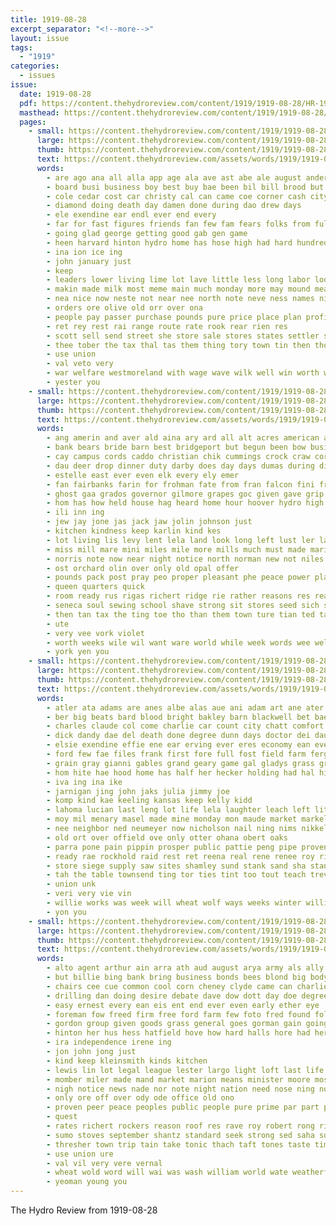 ```yaml
---
title: 1919-08-28
excerpt_separator: "<!--more-->"
layout: issue
tags:
  - "1919"
categories:
  - issues
issue:
  date: 1919-08-28
  pdf: https://content.thehydroreview.com/content/1919/1919-08-28/HR-1919-08-28.pdf
  masthead: https://content.thehydroreview.com/content/1919/1919-08-28/masthead/HR-1919-08-28.jpg
  pages:
    - small: https://content.thehydroreview.com/content/1919/1919-08-28/small/HR-1919-08-28-01.jpg
      large: https://content.thehydroreview.com/content/1919/1919-08-28/large/HR-1919-08-28-01.jpg
      thumb: https://content.thehydroreview.com/content/1919/1919-08-28/thumbnails/HR-1919-08-28-01.jpg
      text: https://content.thehydroreview.com/assets/words/1919/1919-08-28/HR-1919-08-28-01.txt
      words:
        - are ago ana all alla app age ala ave ast abe ale august anderson and ark ata alexander
        - board busi business boy best buy bae been bil bill brood but bus baca back bia book bond better big brown born brought balance
        - cole cedar cost car christy cal can came coe corner cash city come con canyon council church county
        - diamond doing death day damen done during dao drew days
        - ele exendine ear endl ever end every
        - far for fast figures friends fan few fam fears folks from full frank fail fountain fair friend
        - going glad george getting good gab gen game
        - heen harvard hinton hydro home has hose high had hard hundred hindi how handle holding heard half hold held hain
        - ina ion ice ing
        - john january just
        - keep
        - leaders lower living lime lot lave little less long labor look last lines line law los large
        - makin made milk most meme main much monday more may mound means mene miss money
        - nea nice now neste not near nee north note neve ness names night
        - orders ore olive old orr over ona
        - people pay passer purchase pounds pure price place plan profit patron per point pong president pio plain peaches past pound plant pita peg pleasant pest presson public pretty paper
        - ret rey rest rai range route rate rook rear rien res
        - scott sell send street she store sale stores states settler sales shows shorter sunday sept such sugar school saving sim sud service stone see sine set sea schools selling sun stocks state stock seven seta stuff sum say september
        - thee tober the tax thal tas them thing tory town tin then thor teach towns tea than times ten too tha
        - use union
        - val veto very
        - war welfare westmoreland with wage wave wilk well win worth william week wider wate west watt wade wilson weatherford wil weeks while whitehurst was will
        - yester you
    - small: https://content.thehydroreview.com/content/1919/1919-08-28/small/HR-1919-08-28-02.jpg
      large: https://content.thehydroreview.com/content/1919/1919-08-28/large/HR-1919-08-28-02.jpg
      thumb: https://content.thehydroreview.com/content/1919/1919-08-28/thumbnails/HR-1919-08-28-02.jpg
      text: https://content.thehydroreview.com/assets/words/1919/1919-08-28/HR-1919-08-28-02.txt
      words:
        - ang amerin and aver ald aina ary ard all alt acres american ain aud ale ane are ano anes august army
        - bank bears bride barn best bridgeport but begun been bow business bis bottom bailey both barnes book binder banks bureau born baptist bielby broadway body bee board bethel
        - cay campus cords caddo christian chik cummings crock craw corn city case cable current cold confer concord child cave credit cope change come con came corr clerk cobb charles churches can cassie care call church condi cleveland cicero
        - dau deer drop dinner duty darby does day days dumas during dinsmore der dents draft doubt down deere daily
        - estelle east ever even elk every ely emer
        - fan fairbanks farin for frohman fate from fran falcon fini frie few fresh frank fone first fand front farms felt fee farm flanders fail
        - ghost gaa grados governor gilmore grapes goc given gave grip gor grew grady grain garding good gels gee general gregg grant
        - hom has how held house hag heard home hour hoover hydro high habit her hurry health hand had hite haw hands
        - ili inn ing
        - jew jay jone jas jack jaw jolin johnson just
        - kitchen kindness keep karlin kind kes
        - lot living lis levy lent lela land look long left lust ler large line louie lower life loss laws last love like linger lay lion
        - miss mill mare mini miles mile more mills much must made marie money mitchell manner muni may many most mound method means men matter mical
        - norris note now near night notice north norman new not niles nor neat
        - ost orchard olin over only old opal offer
        - pounds pack post pray peo proper pleasant phe peace power place pald people public princess paper pain peaches president persons per pie pose
        - queen quarters quick
        - room ready rus rigas richert ridge rie rather reasons res read ruth rouse roland ren rol risk rod robertson rate remedies ranks rent ridenour
        - seneca soul sewing school shave strong sit stores seed sich self shall sunday september schulz saving stephens sis stallion story south state share such season speech sellers service said start sen sun son sale short saturday student stouter see set sey small stockton special show sill
        - then tan tax the ting toe tho than them town ture tian ted take trip thal try trom tol thrift tri tam thut turn too thousand tek thi teacher thomas trial
        - ute
        - very vee vork violet
        - worth weeks wile wil want ware world while week words wee well won was working way will wise work west writer with win war wheat wife
        - york yen you
    - small: https://content.thehydroreview.com/content/1919/1919-08-28/small/HR-1919-08-28-03.jpg
      large: https://content.thehydroreview.com/content/1919/1919-08-28/large/HR-1919-08-28-03.jpg
      thumb: https://content.thehydroreview.com/content/1919/1919-08-28/thumbnails/HR-1919-08-28-03.jpg
      text: https://content.thehydroreview.com/assets/words/1919/1919-08-28/HR-1919-08-28-03.txt
      words:
        - atler ata adams are anes albe alas aue ani adam art ane ater albert andes ago aro all ace allen acre austin area aton and abate august
        - ber big beats bard blood bright bakley barn blackwell bet bae buy best bandy bertha bee bie butter body bryson boa band business back bree been beal but black blakes bert bay boys bing
        - charles claude col come charlie car count city chatt comfort carn chane cal can carney county clay company cat clara cost cee cashion came con
        - dick dandy dae del death done degree dunn days doctor dei daughter dott duty dull deal doan dunning dinner drown devos devoe der day danger dent don
        - elsie exendine effie ene ear erving ever eres economy ean every
        - ford few fae files frank first fore full fost field farm ferguson found far fire felton flow farmer from fall firm for front frost fellow fer friends favor fon fine fuel fresh
        - grain gray gianni gables grand geary game gal gladys grass grady good greek glad
        - hom hite hae hood home has half her hecker holding had hal high hydro honor health handsome hand heir hazel handle hickey hie
        - iva ing ina ike
        - jarnigan jing john jaks julia jimmy joe
        - komp kind kae keeling kansas keep kelly kidd
        - lahoma lucian last leng lot life lela laughter leach left little lowis leite lorene learn line london low lemon lone loose lal loos lay lake longer
        - moy mil menary masel made mine monday mon maude market markel mat mason marian miss maudie mise musi marvel much men man
        - nee neighbor ned neumeyer now nicholson nail ning nims nikkel night noblett nov new never
        - old ort over offield ove only otter ohana obert oaks
        - parra pone pain pippin prosper public pattie peng pipe proven people pound powe pitzer prince place pie platte
        - ready rae rockhold raid rest ret reena real rene renee roy riding route rab reno reynolds rion
        - store siege supply saw sites shamley sund stank sand sha standard sonia smooth service sept son sat subject see share south sunday shae swain she save sia seven seeds slay school saturday snapp stockton staples sunda smith september sport session sell stam sash state
        - tah the table townsend ting tor ties tint too tout teach treva tale ton thys texas talk tan tobacco tra tise taney
        - union unk
        - veri very vie vin
        - willie works was week will wheat wolf ways weeks winter willing weight wife willis weather with want woods words wee weak work well went williams
        - yon you
    - small: https://content.thehydroreview.com/content/1919/1919-08-28/small/HR-1919-08-28-04.jpg
      large: https://content.thehydroreview.com/content/1919/1919-08-28/large/HR-1919-08-28-04.jpg
      thumb: https://content.thehydroreview.com/content/1919/1919-08-28/thumbnails/HR-1919-08-28-04.jpg
      text: https://content.thehydroreview.com/assets/words/1919/1919-08-28/HR-1919-08-28-04.txt
      words:
        - alto agent arthur ain arra ath aud august arya army als ally aro ang able ago ates american anger all age ague are allen ald alfalfa angry and
        - but billie bing bank bring business bonds bees blond big body back blood bans best bie buyers begun britain brown both bradley basic begin bet bins been
        - chairs cee cue common cool corn cheney clyde came can charlie court carver chief cane clover con come chas cheek cost claridge caller company charles cody cedar close
        - drilling dan doing desire debate dave dow dott day doe degree days dose danger doctor doak date
        - easy ernest every ean eis ent end ever even early ether eye
        - foreman fow freed firm free ford farm few foto fred found folks field france for friends from first farra fede fail fame fight fost
        - gordon group given goods grass general goes gorman gain going garver germany grain gone good
        - hinton her hus hess hatfield hove how hard halls hore had herbert hay helps hower hatt harry hor heen howe hydro hand hon herndon hall harness head has home henke human hait harrison
        - ira independence irene ing
        - jon john jong just
        - kind keep kleinsmith kinds kitchen
        - lewis lin lot legal league lester largo light loft last life lemon lave louis lar louie loving lish loge lister loss long lake line lose levi large little lan less
        - momber miler made mand market marion means minister moore most more mere many monroe monday must mon miss men matter man miller mexico much mall may members
        - nigh notice news nade nor note night nation need nose ning northern nea nations not needs new north nab necessary navy ned
        - only ore off over ody ode office old ono
        - proven peer peace peoples public people pure prime par part powers pil perfect proper present ply plain poage place price pie pati pro past points pitzer pressly plan peaco
        - quest
        - rates richert rockers reason roof res rave roy robert rong rich ready road run round rel
        - sumo stoves september shantz standard seek strong sed saha son surgeon state sad sudan stay stage she shee simple sweet seed stand saturday seeds sole settle see sunday sell salt shape springs stove sey size shall sues soe sale slover special set sible sept stuff sena states scott supply sing sit spain such send small
        - thresher town trip tain take tonic thach taft tones taste times teach team thi tes tison than trine tenn triplett tak the tite thom tum tho them taken
        - use union ure
        - val vil very vere vernal
        - wheat wold word will wai was wash william world wate weatherford war wide way wish williams worth while want with week work wat wars wonder write works won whip well wayt wil wilson words win working worlds
        - yeoman young you
---
```


The Hydro Review from 1919-08-28

<!--more-->

